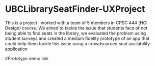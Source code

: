 # UBCLibrarySeatFinder-UXProject
This is a project I worked with a team of 5 members in CPSC 444 (HCI Design) course. We aimed to tackle the issue that students face of not being able to find seats in the library, we evaluated the problem using student surveys and created a medium fidelity prototype of an app that could help them tackle this issue using a crowdsourced seat availability application

#Prototype demo link
